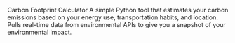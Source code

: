 Carbon Footprint Calculator
A simple Python tool that estimates your carbon emissions based on your energy use, transportation habits, and location. Pulls real-time data from environmental APIs to give you a snapshot of your environmental impact.
